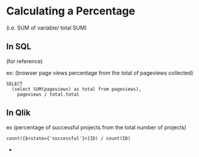 # Calculating a Percentage 
(i.e. SUM of variable/ total SUM)

## In SQL
(for reference)

ex: (browser page views percentage from the total of pageviews collected)
```
SELECT
  (select SUM(pageviews) as total from pageviews),
    pageviews / total.total 
```
    
    
## In Qlik   

ex (percentage of successful projects from the total number of projects)
```
count({$<state={'successful'}>}ID) / count(ID)
```

- 



